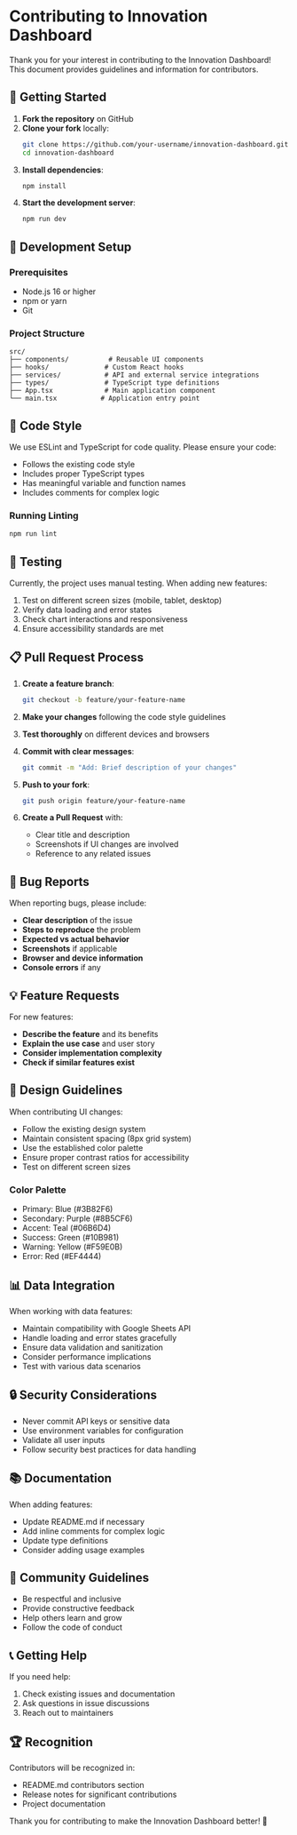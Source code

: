 # Contributing to Innovation Dashboard

Thank you for your interest in contributing to the Innovation Dashboard! This document provides guidelines and information for contributors.

## 🚀 Getting Started

1. **Fork the repository** on GitHub
2. **Clone your fork** locally:
   ```bash
   git clone https://github.com/your-username/innovation-dashboard.git
   cd innovation-dashboard
   ```
3. **Install dependencies**:
   ```bash
   npm install
   ```
4. **Start the development server**:
   ```bash
   npm run dev
   ```

## 🔧 Development Setup

### Prerequisites
- Node.js 16 or higher
- npm or yarn
- Git

### Project Structure
```
src/
├── components/          # Reusable UI components
├── hooks/              # Custom React hooks
├── services/           # API and external service integrations
├── types/              # TypeScript type definitions
├── App.tsx             # Main application component
└── main.tsx           # Application entry point
```

## 📝 Code Style

We use ESLint and TypeScript for code quality. Please ensure your code:

- Follows the existing code style
- Includes proper TypeScript types
- Has meaningful variable and function names
- Includes comments for complex logic

### Running Linting
```bash
npm run lint
```

## 🧪 Testing

Currently, the project uses manual testing. When adding new features:

1. Test on different screen sizes (mobile, tablet, desktop)
2. Verify data loading and error states
3. Check chart interactions and responsiveness
4. Ensure accessibility standards are met

## 📋 Pull Request Process

1. **Create a feature branch**:
   ```bash
   git checkout -b feature/your-feature-name
   ```

2. **Make your changes** following the code style guidelines

3. **Test thoroughly** on different devices and browsers

4. **Commit with clear messages**:
   ```bash
   git commit -m "Add: Brief description of your changes"
   ```

5. **Push to your fork**:
   ```bash
   git push origin feature/your-feature-name
   ```

6. **Create a Pull Request** with:
   - Clear title and description
   - Screenshots if UI changes are involved
   - Reference to any related issues

## 🐛 Bug Reports

When reporting bugs, please include:

- **Clear description** of the issue
- **Steps to reproduce** the problem
- **Expected vs actual behavior**
- **Screenshots** if applicable
- **Browser and device information**
- **Console errors** if any

## 💡 Feature Requests

For new features:

- **Describe the feature** and its benefits
- **Explain the use case** and user story
- **Consider implementation complexity**
- **Check if similar features exist**

## 🎨 Design Guidelines

When contributing UI changes:

- Follow the existing design system
- Maintain consistent spacing (8px grid system)
- Use the established color palette
- Ensure proper contrast ratios for accessibility
- Test on different screen sizes

### Color Palette
- Primary: Blue (#3B82F6)
- Secondary: Purple (#8B5CF6)
- Accent: Teal (#06B6D4)
- Success: Green (#10B981)
- Warning: Yellow (#F59E0B)
- Error: Red (#EF4444)

## 📊 Data Integration

When working with data features:

- Maintain compatibility with Google Sheets API
- Handle loading and error states gracefully
- Ensure data validation and sanitization
- Consider performance implications
- Test with various data scenarios

## 🔒 Security Considerations

- Never commit API keys or sensitive data
- Use environment variables for configuration
- Validate all user inputs
- Follow security best practices for data handling

## 📚 Documentation

When adding features:

- Update README.md if necessary
- Add inline comments for complex logic
- Update type definitions
- Consider adding usage examples

## 🤝 Community Guidelines

- Be respectful and inclusive
- Provide constructive feedback
- Help others learn and grow
- Follow the code of conduct

## 📞 Getting Help

If you need help:

1. Check existing issues and documentation
2. Ask questions in issue discussions
3. Reach out to maintainers

## 🏆 Recognition

Contributors will be recognized in:
- README.md contributors section
- Release notes for significant contributions
- Project documentation

Thank you for contributing to make the Innovation Dashboard better! 🚀